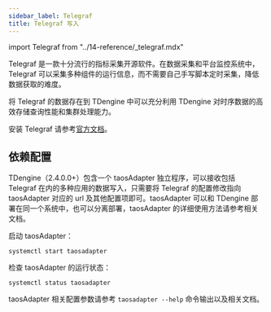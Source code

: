 ```yaml
---
sidebar_label: Telegraf
title: Telegraf 写入
---
```


import Telegraf from "../14-reference/_telegraf.mdx"

Telegraf 是一款十分流行的指标采集开源软件。在数据采集和平台监控系统中，Telegraf 可以采集多种组件的运行信息，而不需要自己手写脚本定时采集，降低数据获取的难度。

将 Telegraf 的数据存在到 TDengine 中可以充分利用 TDengine 对时序数据的高效存储查询性能和集群处理能力。

安装 Telegraf 请参考[官方文档](https://docs.influxdata.com/telegraf/v1.22/install/)。

## 依赖配置

TDengine（2.4.0.0+）包含一个 taosAdapter 独立程序，可以接收包括 Telegraf 在内的多种应用的数据写入，只需要将 Telegraf 的配置修改指向 taosAdapter 对应的 url 及其他配置项即可。taosAdapter 可以和 TDengine 部署在同一个系统中，也可以分离部署，taosAdapter 的详细使用方法请参考相关文档。

启动 taosAdapter：

```
systemctl start taosadapter
```

检查 taosAdapter 的运行状态：

```
systemctl status taosadapter
```

<Telegraf />

taosAdapter 相关配置参数请参考 `taosadapter --help` 命令输出以及相关文档。
